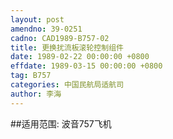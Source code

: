 ```yaml
---
layout: post
amendno: 39-0251
cadno: CAD1989-B757-02
title: 更换扰流板滚轮控制组件
date: 1989-02-22 00:00:00 +0800
effdate: 1989-03-15 00:00:00 +0800
tag: B757
categories: 中国民航局适航司
author: 李海
---
```


##适用范围:
波音757飞机

